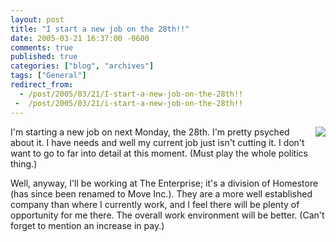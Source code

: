 ```yaml
---
layout: post
title: "I start a new job on the 28th!!"
date: 2005-03-21 16:37:00 -0600
comments: true
published: true
categories: ["blog", "archives"]
tags: ["General"]
redirect_from: 
  - /post/2005/03/21/I-start-a-new-job-on-the-28th!!
 -  /post/2005/03/21/i-start-a-new-job-on-the-28th!!
---
```

<!-- more -->
<P><IMG src="/Blog/images/14/o_HomestoreLogo.gif" align=right border=0>I'm starting a new job on next Monday, the 28th. I'm pretty psyched about it. I have needs and well my current job just isn't cutting it. I don't want to go to far into detail at this moment. (Must play the whole politics thing.)</P>
<P>Well, anyway, I'll be working at The Enterprise; it's a division of Homestore (has since been renamed to Move Inc.). They are a more well established company than where I currently work, and I feel there will be plenty of opportunity for me there. The overall work environment will be better. (Can't forget to mention an increase in pay.)</P>
